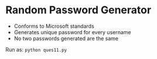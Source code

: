 # Random Password Generator

* Conforms to Microsoft standards
* Generates unique password for every username
* No two passwords generated are the same

Run as:
```python ques11.py```